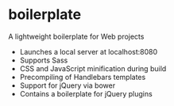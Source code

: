 # boilerplate
A lightweight boilerplate for Web projects
 * Launches a local server at localhost:8080
 * Supports Sass
 * CSS and JavaScript minification during build
 * Precompiling of Handlebars templates
 * Support for jQuery via bower
 * Contains a boilerplate for jQuery plugins
